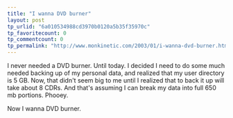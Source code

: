 ```yaml
---
title: "I wanna DVD burner"
layout: post
tp_urlid: "6a010534988cd3970b0120a5b35f35970c"
tp_favoritecount: 0
tp_commentcount: 0
tp_permalink: "http://www.monkinetic.com/2003/01/i-wanna-dvd-burner.html"
---
```

I never needed a DVD burner. Until today. I decided I need to do some much needed backing up of my personal data, and realized that my user directory is 5 GB. Now, that didn&#39;t seem big to me until I realized that to back it up will take about 8 CDRs. And that&#39;s assuming I can break my data into full 650 mb portions. Phooey.


Now I wanna DVD burner.
